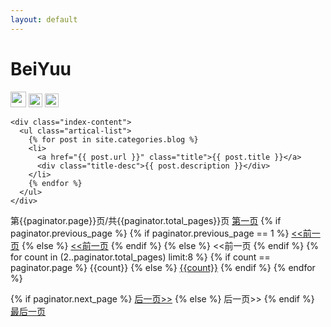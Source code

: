 ```yaml
---
layout: default
---
```


<body>
  <div class="index-wrapper">
    <div class="aside">
      <div class="info-card">
        <h1>BeiYuu</h1>
        <a href="http://weibo.com/beiyuu/" target="_blank"><img src="http://www.weibo.com/favicon.ico" alt="" width="25"/></a>
        <a href="http://www.douban.com/people/beiyuu/" target="_blank"><img src="http://www.douban.com/favicon.ico" alt="" width="22"/></a>
        <a href="http://instagram.com/beiyuu/" target="_blank"><img src="http://d36xtkk24g8jdx.cloudfront.net/bluebar/00c6602/images/ico/favicon.ico" alt="" width="22"/></a>
      </div>
      <div id="particles-js"></div>
    </div>

    <div class="index-content">
      <ul class="artical-list">
        {% for post in site.categories.blog %}
        <li>
          <a href="{{ post.url }}" class="title">{{ post.title }}</a>
          <div class="title-desc">{{ post.description }}</div>
        </li>
        {% endfor %}
      </ul>
    </div>
  </div>

<div id="pagination"> 
<div class="pagenavi"> 
<span class="page_number">第{{paginator.page}}页/共{{paginator.total_pages}}页</span> 
<a href="/">第一页</a> 
{% if paginator.previous_page %} 
{% if paginator.previous_page == 1 %} 
<a href="/" class="current"><<前一页</a> 
{% else %} 
<a href="/page{{paginator.previous_page}}"><<前一页</a> 
{% endif %} 
{% else %} 
<span><<前一页</span> 
{% endif %} 
{% for count in (2..paginator.total_pages) limit:8 %} 
{% if count == paginator.page %} 
<span class="current-page">{{count}}</span> 
{% else %} 
<a href="/page{{count}}">{{count}}</a> 
{% endif %} 
{% endfor %} 

{% if paginator.next_page %} 
<a href="/page{{paginator.next_page}}">后一页>></a> 
{% else %} 
<span>后一页>></span> 
{% endif %} 
<a href="/page{{paginator.total_pages}}">最后一页</a> 
</div> 
</div>
  
</body>
